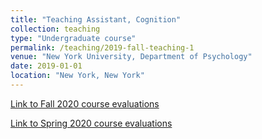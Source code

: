 ```yaml
---
title: "Teaching Assistant, Cognition"
collection: teaching
type: "Undergraduate course"
permalink: /teaching/2019-fall-teaching-1
venue: "New York University, Department of Psychology"
date: 2019-01-01
location: "New York, New York"
---
```

[Link to Fall 2020 course evaluations](../files/Myers_Evaluations_CogF2020.pdf)

[Link to Spring 2020 course evaluations](../files/Myers_Evaluations_CogS2020.pdf)
